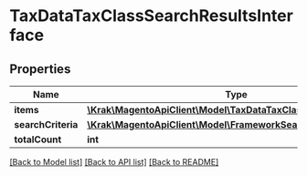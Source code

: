 # TaxDataTaxClassSearchResultsInterface

## Properties
Name | Type | Description | Notes
------------ | ------------- | ------------- | -------------
**items** | [**\Krak\MagentoApiClient\Model\TaxDataTaxClassInterface[]**](TaxDataTaxClassInterface.md) | Items | 
**searchCriteria** | [**\Krak\MagentoApiClient\Model\FrameworkSearchCriteriaInterface**](FrameworkSearchCriteriaInterface.md) |  | 
**totalCount** | **int** | Total count. | 

[[Back to Model list]](../README.md#documentation-for-models) [[Back to API list]](../README.md#documentation-for-api-endpoints) [[Back to README]](../README.md)


